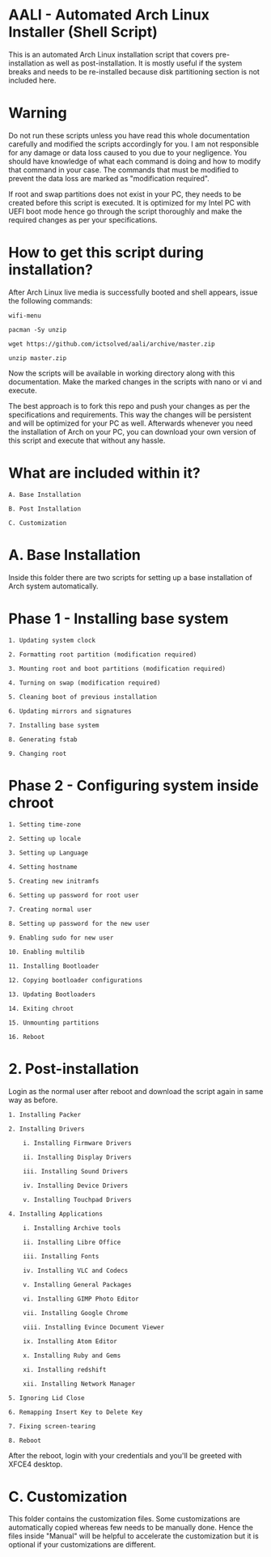 # AALI - Automated Arch Linux Installer (Shell Script)
This is an automated Arch Linux installation script that covers pre-installation as well as post-installation. It is mostly useful if the system breaks and needs to be re-installed because disk partitioning section is not included here.

# Warning
Do not run these scripts unless you have read this whole documentation carefully and modified the scripts accordingly for you. I am not responsible for any damage or data loss caused to you due to your negligence. You should have knowledge of what each command is doing and how to modify that command in your case. The commands that must be modified to prevent the data loss are marked as "modification required".

If root and swap partitions does not exist in your PC, they needs to be created before this script is executed. It is optimized for my Intel PC with UEFI boot mode hence go through the script thoroughly and make the required changes as per your specifications.

# How to get this script during installation?
After Arch Linux live media is successfully booted and shell appears, issue the following commands:

	wifi-menu

	pacman -Sy unzip

	wget https://github.com/ictsolved/aali/archive/master.zip

	unzip master.zip

Now the scripts will be available in working directory along with this documentation. Make the marked changes in the scripts with nano or vi and execute.

The best approach is to fork this repo and push your changes as per the specifications and requirements. This way the changes will be persistent and will be optimized for your PC as well. Afterwards whenever you need the installation of Arch on your PC, you can download your own version of this script and execute that without any hassle.

# What are included within it?

	A. Base Installation

	B. Post Installation

	C. Customization

# A. Base Installation
Inside this folder there are two scripts for setting up a base installation of Arch system automatically.

# Phase 1 - Installing base system

	1. Updating system clock

	2. Formatting root partition (modification required)

	3. Mounting root and boot partitions (modification required)

	4. Turning on swap (modification required)

	5. Cleaning boot of previous installation

	6. Updating mirrors and signatures

	7. Installing base system

	8. Generating fstab

	9. Changing root

# Phase 2 - Configuring system inside chroot

	1. Setting time-zone

	2. Setting up locale

	3. Setting up Language

	4. Setting hostname

	5. Creating new initramfs

	6. Setting up password for root user

	7. Creating normal user

	8. Setting up password for the new user

	9. Enabling sudo for new user

	10. Enabling multilib

	11. Installing Bootloader

	12. Copying bootloader configurations

	13. Updating Bootloaders

	14. Exiting chroot

	15. Unmounting partitions

	16. Reboot

# 2. Post-installation
Login as the normal user after reboot and download the script again in same way as before.

	1. Installing Packer

	2. Installing Drivers

		i. Installing Firmware Drivers

		ii. Installing Display Drivers

		iii. Installing Sound Drivers

		iv. Installing Device Drivers

		v. Installing Touchpad Drivers

	4. Installing Applications

		i. Installing Archive tools

		ii. Installing Libre Office

		iii. Installing Fonts

		iv. Installing VLC and Codecs

		v. Installing General Packages

		vi. Installing GIMP Photo Editor

		vii. Installing Google Chrome

		viii. Installing Evince Document Viewer

		ix. Installing Atom Editor

		x. Installing Ruby and Gems

		xi. Installing redshift

		xii. Installing Network Manager

	5. Ignoring Lid Close

	6. Remapping Insert Key to Delete Key

	7. Fixing screen-tearing

	8. Reboot

After the reboot, login with your credentials and you'll be greeted with XFCE4 desktop.

# C. Customization
This folder contains the customization files. Some customizations are automatically copied whereas few needs to be manually done. Hence the files inside "Manual" will be helpful to accelerate the customization but it is optional if your customizations are different.
